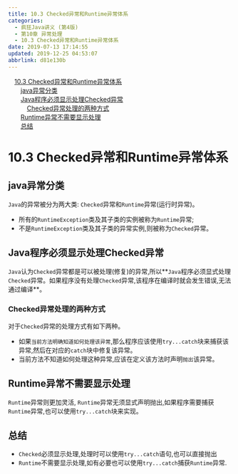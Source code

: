 ```yaml
---
title: 10.3 Checked异常和Runtime异常体系
categories: 
  - 疯狂Java讲义 (第4版)
  - 第10章 异常处理
  - 10.3 Checked异常和Runtime异常体系
date: 2019-07-13 17:14:55
updated: 2019-12-25 04:53:07
abbrlink: d81e130b
---
```

<div id='my_toc'><a href="/JavaReadingNotes/d81e130b/#10-3-Checked异常和Runtime异常体系" class="header_1">10.3 Checked异常和Runtime异常体系</a><br><a href="/JavaReadingNotes/d81e130b/#java异常分类" class="header_2">java异常分类</a><br><a href="/JavaReadingNotes/d81e130b/#Java程序必须显示处理Checked异常" class="header_2">Java程序必须显示处理Checked异常</a><br><a href="/JavaReadingNotes/d81e130b/#Checked异常处理的两种方式" class="header_3">Checked异常处理的两种方式</a><br><a href="/JavaReadingNotes/d81e130b/#Runtime异常不需要显示处理" class="header_2">Runtime异常不需要显示处理</a><br><a href="/JavaReadingNotes/d81e130b/#总结" class="header_2">总结</a><br></div>
<style>.header_1{margin-left: 1em;}.header_2{margin-left: 2em;}.header_3{margin-left: 3em;}.header_4{margin-left: 4em;}.header_5{margin-left: 5em;}.header_6{margin-left: 6em;}</style>
<!--more-->
<script>if (navigator.platform.search('arm')==-1){document.getElementById('my_toc').style.display = 'none';}var e,p = document.getElementsByTagName('p');while (p.length>0) {e = p[0];e.parentElement.removeChild(e);}</script>

<!--end-->
# 10.3 Checked异常和Runtime异常体系 #
## java异常分类 ##
`Java`的异常被分为两大类: `Checked`异常和`Runtime`异常(运行时异常)。
- 所有的`RuntimeException`类及其子类的实例被称为`Runtime`异常;
- 不是`RuntimeException`类及其子类的异常实例,则被称为`Checked`异常。

## Java程序必须显示处理Checked异常 ##
`Java`认为`Checked`异常都是可以被处理(修复)的异常,所以**`Java`程序必须显式处理`Checked`异常。如果程序没有处理`Checked`异常,该程序在编译时就会发生错误,无法通过编译**。
### Checked异常处理的两种方式 ###
对于`Checked`异常的处理方式有如下两种。
- 如果`当前方法明确知道如何处理该异常`,那么程序应该使用`try...catch`块来捕获该异常,然后在对应的`catch`块中修复该异常。
- 当前方法不知道如何处理这种异常,应该在定义该方法时声明`抛出`该异常。

## Runtime异常不需要显示处理 ##
`Runtime`异常则更加灵活, `Runtime`异常无须显式声明抛出,如果程序需要捕获`Runtime`异常,也可以使用`try...catch`块来实现。
## 总结 ##
- `Checked`必须显示处理,处理时可以使用`try...catch`语句,也可以直接抛出
- `Runtime`不需要显示处理,如有必要也可以使用`try...catch`捕获`Runtime`异常.

